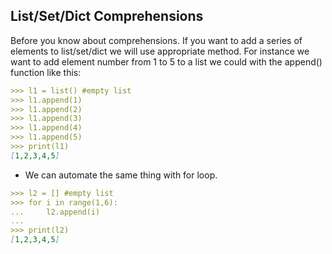 ## List/Set/Dict Comprehensions

Before you know about comprehensions. If you want to add a series of elements to list/set/dict we will use appropriate method. For instance we want to add element number from 1 to 5 to a list we could with the append() function like this:

```markdown
>>> l1 = list() #empty list
>>> l1.append(1)
>>> l1.append(2)
>>> l1.append(3)
>>> l1.append(4)
>>> l1.append(5)
>>> print(l1)
[1,2,3,4,5]
```

- We can automate the same thing with for loop.

```markdown
>>> l2 = [] #empty list
>>> for i in range(1,6):
...     l2.append(i)
...
>>> print(l2)
[1,2,3,4,5]
```



